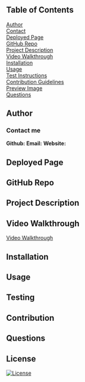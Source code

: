 # 
  ## Table of Contents
  [Author](#author) <br>
  [Contact](#contact-me) <br>
  [Deployed Page](#deployed-page) <br>
  [GitHub Repo](#github-repo) <br>
  [Project Description](#project-description)<br>
  [Video Walkthrough](#video-walkthrough)<br>
  [Installation](#installation)<br>
  [Usage](#usage)<br>
  [Test Instructions](#testing)<br>
  [Contribution Guidelines](#contribution)<br>
  [Preview Image](#preview-image)<br>
  [Questions](#questions)<br>
  ## Author
  
  ### Contact me
  **Github:** [](https://github.io/)
  **Email:** 
  **Website:** 
  ## Deployed Page
  
  ## GitHub Repo
  [](https://github.io//)
  ## Project Description
  
  ## Video Walkthrough
  [Video Walkthrough]()
  ## Installation
  
  ## Usage
  
  ## Testing
  
  ## Contribution
  
  ## Questions
  
  ## License
  [![License](https://img.shields.io/badge/License-Apache_2.0-blue.svg)](https://opensource.org/licenses/Apache-2.0)